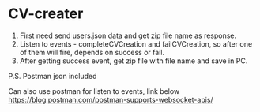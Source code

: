 # CV-creater

1. First need send users.json data and get zip file name as response.
2. Listen to events  - completeCVCreation and failCVCreation, so after one of them will fire, depends on success or fail.
3. After getting success event, get zip file with file name and save in PC.


P.S. Postman json included

Can also use postman for listen to events, link below
https://blog.postman.com/postman-supports-websocket-apis/
